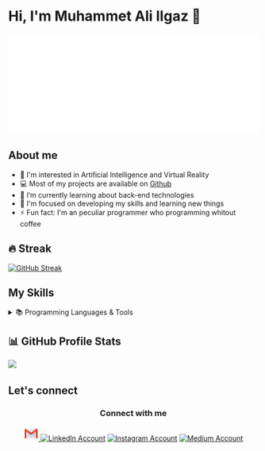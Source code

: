 # Hi, I'm Muhammet Ali Ilgaz 👋
<img src="presentation.svg" width="800" height="200" alt="Presentation">

## About me
- 👀 I'm interested in Artificial Intelligence and Virtual Reality
- 💻 Most of my projects are available on [Github](https://github.com/LucasHenrique-dev?tab=repositories)
- 🌱 I’m currently learning about back-end technologies
- 🎯 I'm focused on developing my skills and learning new things
- ⚡ Fun fact: I'm an peculiar programmer who programming whitout coffee
## 🔥 Streak
[![GitHub Streak](https://github-readme-streak-stats.herokuapp.com?user=ilgazali&theme=gotham&date_format=M%20j%5B%2C%20Y%5D)](https://git.io/streak-stats)
## My Skills

<details> 
    <summary>📚 Programming Languages & Tools</summary>
    <img height="100px" width="100px" src="https://github.com/devicons/devicon/blob/v2.15.1/icons/android/android-original-wordmark.svg" />
    <img height="100px" width="100px" src="https://github.com/devicons/devicon/blob/v2.15.1/icons/kotlin/kotlin-original.svg" />
    <img height="100px" width="100px" src="https://cdn.jsdelivr.net/gh/devicons/devicon/icons/java/java-original-wordmark.svg" />
    <img height="100px" width="100px" src="https://github.com/devicons/devicon/blob/v2.15.1/icons/androidstudio/androidstudio-original.svg" />
    <img height="100px" width="100px" src="https://github.com/devicons/devicon/blob/v2.15.1/icons/firebase/firebase-plain-wordmark.svg" />
    <img height="100px" width="100px" src="https://github.com/devicons/devicon/blob/draft-release/icons/git/git-original-wordmark.svg" />
    <img height="100px" width="100px" src="https://github.com/devicons/devicon/blob/draft-release/icons/ktor/ktor-original.svg" />
    <img height="100px" width="100px" src="https://github.com/devicons/devicon/blob/v2.15.1/icons/spring/spring-original-wordmark.svg" /> 
    <img height="100px" width="100px" src="https://github.com/devicons/devicon/blob/draft-release/icons/postman/postman-original.svg" />
    <img height="100px" width="100px" src="https://github.com/devicons/devicon/blob/draft-release/icons/intellij/intellij-original.svg" />
    <img height="100px" width="100px" src="https://github.com/devicons/devicon/blob/v2.15.1/icons/mongodb/mongodb-original-wordmark.svg" />
    <img height="100px" width="100px" src="https://github.com/devicons/devicon/blob/v2.15.1/icons/mysql/mysql-original-wordmark.svg" />
    <img height="100px" width="100px" src="https://github.com/devicons/devicon/blob/v2.15.1/icons/postgresql/postgresql-original.svg" />
    <img height="100px" width="100px" src="https://github.com/devicons/devicon/blob/v2.15.1/icons/slack/slack-original.svg" />
    <img height="100px" width="100px" src="https://cdn.jsdelivr.net/gh/devicons/devicon/icons/python/python-original-wordmark.svg" />
</details>


##  📊 GitHub Profile Stats
 
   <div>
     <a href="https://github.com/ilgazali">
     <img height="180em" src="https://github-readme-stats.vercel.app/api?username=ilgazali&show_icons=true&theme=gotham&include_all_commits=true&count_private=true" />
     </a>
   </div>


## Let's connect
<h3 align="center">Connect with me</h3>
<p align="center">
    <a href="mailto:ilgazalii@gmail.com">
        <img src="gmail.png" width="30"/>
    </a>
    <a href="https://www.linkedin.com/in/ilgazali/"><img src="https://cdn.cdnlogo.com/logos/l/66/linkedin-icon.svg" alt="LinkedIn Account" width="30"/></a>
<a href="https://www.instagram.com/ilgazalii/"><img src="https://cdn.cdnlogo.com/logos/i/92/instagram.svg" alt="Instagram Account" width="30"/></a>
    <a href="https://www.instagram.com/ilgazalii/"><img src="https://cdn.cdnlogo.com/logos/i/92/instagram.svg" alt="Medium Account" width="30"/></a>

</p>

<!--
**LucasHenrique-dev/lucashenrique-dev** is a ✨ _special_ ✨ repository because its `README.md` (this file) appears on your GitHub profile.

Here are some ideas to get you started:

- 🔭 I’m currently working on ...
- 🌱 I’m currently learning ...
- 👯 I’m looking to collaborate on ...
- 🤔 I’m looking for help with ...
- 💬 Ask me about ...
- 📫 How to reach me: ...
- 😄 Pronouns: ...
- ⚡ Fun fact: ...
-->
